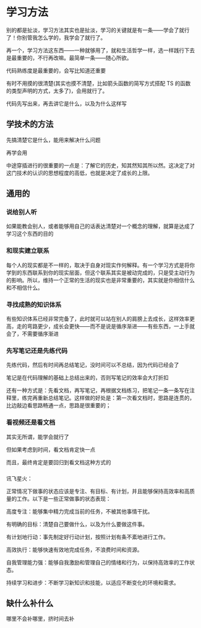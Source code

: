 # 学习方法

别的都是扯淡，学习方法其实也是扯淡，学习的关键就是有一条——学会了就行了！你别管我怎么学的，我学会了就行了。

再一个，学习方法这东西——一种就够用了，就和生活哲学一样，选一样践行下去是最重要的，不行再改嘛。最简单一条——随心所欲。

代码熟练度是最重要的，会写比知道还重要

有时不用摸的很清楚(其实也摸不清楚，比如箭头函数的简写方式搭配 TS 的函数的类型声明的方式，太多了)，会用就行了。

代码先写出来，再去讲它是什么，以及为什么这样写

## 学技术的方法

先搞清楚它是什么，能用来解决什么问题

再学会用

中途穿插进行的很重要的一点是：了解它的历史，知其然知其所以然。这决定了对这门技术的认识的思想程度的高低，也就是决定了成长的上限。

## 通用的

### 说给别人听

如果能教会别人，或者能够用自己的话表达清楚对一个概念的理解，就算是达成了学习这个东西的目的

### 和现实建立联系

每个人的现实都是不一样的，取决于自身对现实作何解释。有一个学习方式是将你学到的东西联系到你的现实层面，但这个联系其实是被动完成的，只是受主动行为的影响。所以，维持一个正常的生活的现实也是非常重要的，其实就是你相信什么和不相信什么。

### 寻找成熟的知识体系

有些知识体系已经非常完备了，此时就可以站在别人的肩膀上去成长，这样效率更高，走的弯路更少，成长会更快——而不是说是循序渐进——有些东西，一上手就会了，不需要循序渐进

### 先写笔记还是先练代码

先练代码，然后有时间再总结笔记，没时间可以不总结，因为代码已经会了

笔记是在代码理解的基础上总结出来的，否则写笔记的效率会大打折扣

还有一种方式是：先看文档，再写笔记，再根据文档练习，把笔记一条一条写在注释里，练完再重新总结笔记。这样做的好处是：第一次看文档时，思路是连贯的，比边敲边看思路畅通一点，思路是很重要的；

### 看视频还是看文档

其实无所谓，能学会就行了

但如果考虑到时间，看文档肯定快一点

而且，最终肯定是要回归到看文档这种方式的

###

讯飞星火：

正常情况下做事的状态应该是专注、有目标、有计划，并且能够保持高效率和高质量的工作。以下是一些正常做事的状态表现：

高度专注：能够集中精力完成当前的任务，不被其他事情干扰。

有明确的目标：清楚自己要做什么，以及为什么要做这件事。

有计划地行动：事先制定好行动计划，按照计划有条不紊地进行工作。

高效执行：能够快速有效地完成任务，不浪费时间和资源。

自我管理能力强：能够自我激励和管理自己的情绪和行为，以保持高效率的工作状态。

持续学习和进步：不断学习新知识和技能，以适应不断变化的环境和需求。

## 缺什么补什么

哪里不会补哪里，挤时间去补
